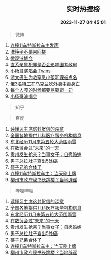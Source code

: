 <div align="center"><h2>实时热搜榜</h2><h4>2023-11-27 04:45:01</h4></div>

> 微博  

1. [连撞11车特斯拉车主发声](https://s.weibo.com/weibo?q=%23%E8%BF%9E%E6%92%9E11%E8%BD%A6%E7%89%B9%E6%96%AF%E6%8B%89%E8%BD%A6%E4%B8%BB%E5%8F%91%E5%A3%B0%23&t=31&band_rank=1&Refer=top)<br />
2. [洗筷子不要来回搓](https://s.weibo.com/weibo?q=%23%E6%B4%97%E7%AD%B7%E5%AD%90%E4%B8%8D%E8%A6%81%E6%9D%A5%E5%9B%9E%E6%90%93%23&t=31&band_rank=2&Refer=top)<br />
3. [微观链博会](https://s.weibo.com/weibo?q=%23%E5%BE%AE%E8%A7%82%E9%93%BE%E5%8D%9A%E4%BC%9A%23&t=31&band_rank=3&Refer=top)<br />
4. [直系亲属犯罪是否会影响国考政审](https://s.weibo.com/weibo?q=%23%E7%9B%B4%E7%B3%BB%E4%BA%B2%E5%B1%9E%E7%8A%AF%E7%BD%AA%E6%98%AF%E5%90%A6%E4%BC%9A%E5%BD%B1%E5%93%8D%E5%9B%BD%E8%80%83%E6%94%BF%E5%AE%A1%23&t=31&band_rank=4&Refer=top)<br />
5. [小杨哥演唱会 Twins](https://s.weibo.com/weibo?q=%E5%B0%8F%E6%9D%A8%E5%93%A5%E6%BC%94%E5%94%B1%E4%BC%9A%20Twins&t=31&band_rank=5&Refer=top)<br />
6. [浙大男生为救窒息小孩旷课被点名](https://s.weibo.com/weibo?q=%23%E6%B5%99%E5%A4%A7%E7%94%B7%E7%94%9F%E4%B8%BA%E6%95%91%E7%AA%92%E6%81%AF%E5%B0%8F%E5%AD%A9%E6%97%B7%E8%AF%BE%E8%A2%AB%E7%82%B9%E5%90%8D%23&t=31&band_rank=6&Refer=top)<br />
7. [俄3名特工在乌克兰吃外卖中毒身亡](https://s.weibo.com/weibo?q=%23%E4%BF%843%E5%90%8D%E7%89%B9%E5%B7%A5%E5%9C%A8%E4%B9%8C%E5%85%8B%E5%85%B0%E5%90%83%E5%A4%96%E5%8D%96%E4%B8%AD%E6%AF%92%E8%BA%AB%E4%BA%A1%23&t=31&band_rank=7&Refer=top)<br />
8. [每个人嘎的时候都要骂甄嬛一句](https://s.weibo.com/weibo?q=%E6%AF%8F%E4%B8%AA%E4%BA%BA%E5%98%8E%E7%9A%84%E6%97%B6%E5%80%99%E9%83%BD%E8%A6%81%E9%AA%82%E7%94%84%E5%AC%9B%E4%B8%80%E5%8F%A5&t=31&band_rank=8&Refer=top)<br />
9. [小杨哥演唱会](https://s.weibo.com/weibo?q=%E5%B0%8F%E6%9D%A8%E5%93%A5%E6%BC%94%E5%94%B1%E4%BC%9A&t=31&band_rank=9&Refer=top)<br />

> 知乎  


> 百度  

1. [读懂习主席这封贺信的深意](https://www.baidu.com/s?wd=%E8%AF%BB%E6%87%82%E4%B9%A0%E4%B8%BB%E5%B8%AD%E8%BF%99%E5%B0%81%E8%B4%BA%E4%BF%A1%E7%9A%84%E6%B7%B1%E6%84%8F&sa=fyb_news&rsv_dl=fyb_news)<br />
2. [全国各地提供儿科医疗服务机构信息](https://www.baidu.com/s?wd=%E5%85%A8%E5%9B%BD%E5%90%84%E5%9C%B0%E6%8F%90%E4%BE%9B%E5%84%BF%E7%A7%91%E5%8C%BB%E7%96%97%E6%9C%8D%E5%8A%A1%E6%9C%BA%E6%9E%84%E4%BF%A1%E6%81%AF&sa=fyb_news&rsv_dl=fyb_news)<br />
3. [东北经历11月来第五轮大范围雨雪](https://www.baidu.com/s?wd=%E4%B8%9C%E5%8C%97%E7%BB%8F%E5%8E%8611%E6%9C%88%E6%9D%A5%E7%AC%AC%E4%BA%94%E8%BD%AE%E5%A4%A7%E8%8C%83%E5%9B%B4%E9%9B%A8%E9%9B%AA&sa=fyb_news&rsv_dl=fyb_news)<br />
4. [在数贸会过“未来”的一天](https://www.baidu.com/s?wd=%E5%9C%A8%E6%95%B0%E8%B4%B8%E4%BC%9A%E8%BF%87%E2%80%9C%E6%9C%AA%E6%9D%A5%E2%80%9D%E7%9A%84%E4%B8%80%E5%A4%A9&sa=fyb_news&rsv_dl=fyb_news)<br />
5. [贵州发生抢亲？当事女子：自愿婚嫁](https://www.baidu.com/s?wd=%E8%B4%B5%E5%B7%9E%E5%8F%91%E7%94%9F%E6%8A%A2%E4%BA%B2%EF%BC%9F%E5%BD%93%E4%BA%8B%E5%A5%B3%E5%AD%90%EF%BC%9A%E8%87%AA%E6%84%BF%E5%A9%9A%E5%AB%81&sa=fyb_news&rsv_dl=fyb_news)<br />
6. [男子总拉肚子查出5处癌](https://www.baidu.com/s?wd=%E7%94%B7%E5%AD%90%E6%80%BB%E6%8B%89%E8%82%9A%E5%AD%90%E6%9F%A5%E5%87%BA5%E5%A4%84%E7%99%8C&sa=fyb_news&rsv_dl=fyb_news)<br />
7. [筷子兄弟合体了](https://www.baidu.com/s?wd=%E7%AD%B7%E5%AD%90%E5%85%84%E5%BC%9F%E5%90%88%E4%BD%93%E4%BA%86&sa=fyb_news&rsv_dl=fyb_news)<br />
8. [连撞11车特斯拉车主：当天刚上牌](https://www.baidu.com/s?wd=%E8%BF%9E%E6%92%9E11%E8%BD%A6%E7%89%B9%E6%96%AF%E6%8B%89%E8%BD%A6%E4%B8%BB%EF%BC%9A%E5%BD%93%E5%A4%A9%E5%88%9A%E4%B8%8A%E7%89%8C&sa=fyb_news&rsv_dl=fyb_news)<br />
9. [柳州市政府秘书长跳楼？当地辟谣](https://www.baidu.com/s?wd=%E6%9F%B3%E5%B7%9E%E5%B8%82%E6%94%BF%E5%BA%9C%E7%A7%98%E4%B9%A6%E9%95%BF%E8%B7%B3%E6%A5%BC%EF%BC%9F%E5%BD%93%E5%9C%B0%E8%BE%9F%E8%B0%A3&sa=fyb_news&rsv_dl=fyb_news)<br />

> 哔哩哔哩  

1. [读懂习主席这封贺信的深意](https://www.baidu.com/s?wd=%E8%AF%BB%E6%87%82%E4%B9%A0%E4%B8%BB%E5%B8%AD%E8%BF%99%E5%B0%81%E8%B4%BA%E4%BF%A1%E7%9A%84%E6%B7%B1%E6%84%8F&sa=fyb_news&rsv_dl=fyb_news)<br />
2. [全国各地提供儿科医疗服务机构信息](https://www.baidu.com/s?wd=%E5%85%A8%E5%9B%BD%E5%90%84%E5%9C%B0%E6%8F%90%E4%BE%9B%E5%84%BF%E7%A7%91%E5%8C%BB%E7%96%97%E6%9C%8D%E5%8A%A1%E6%9C%BA%E6%9E%84%E4%BF%A1%E6%81%AF&sa=fyb_news&rsv_dl=fyb_news)<br />
3. [东北经历11月来第五轮大范围雨雪](https://www.baidu.com/s?wd=%E4%B8%9C%E5%8C%97%E7%BB%8F%E5%8E%8611%E6%9C%88%E6%9D%A5%E7%AC%AC%E4%BA%94%E8%BD%AE%E5%A4%A7%E8%8C%83%E5%9B%B4%E9%9B%A8%E9%9B%AA&sa=fyb_news&rsv_dl=fyb_news)<br />
4. [在数贸会过“未来”的一天](https://www.baidu.com/s?wd=%E5%9C%A8%E6%95%B0%E8%B4%B8%E4%BC%9A%E8%BF%87%E2%80%9C%E6%9C%AA%E6%9D%A5%E2%80%9D%E7%9A%84%E4%B8%80%E5%A4%A9&sa=fyb_news&rsv_dl=fyb_news)<br />
5. [贵州发生抢亲？当事女子：自愿婚嫁](https://www.baidu.com/s?wd=%E8%B4%B5%E5%B7%9E%E5%8F%91%E7%94%9F%E6%8A%A2%E4%BA%B2%EF%BC%9F%E5%BD%93%E4%BA%8B%E5%A5%B3%E5%AD%90%EF%BC%9A%E8%87%AA%E6%84%BF%E5%A9%9A%E5%AB%81&sa=fyb_news&rsv_dl=fyb_news)<br />
6. [男子总拉肚子查出5处癌](https://www.baidu.com/s?wd=%E7%94%B7%E5%AD%90%E6%80%BB%E6%8B%89%E8%82%9A%E5%AD%90%E6%9F%A5%E5%87%BA5%E5%A4%84%E7%99%8C&sa=fyb_news&rsv_dl=fyb_news)<br />
7. [筷子兄弟合体了](https://www.baidu.com/s?wd=%E7%AD%B7%E5%AD%90%E5%85%84%E5%BC%9F%E5%90%88%E4%BD%93%E4%BA%86&sa=fyb_news&rsv_dl=fyb_news)<br />
8. [连撞11车特斯拉车主：当天刚上牌](https://www.baidu.com/s?wd=%E8%BF%9E%E6%92%9E11%E8%BD%A6%E7%89%B9%E6%96%AF%E6%8B%89%E8%BD%A6%E4%B8%BB%EF%BC%9A%E5%BD%93%E5%A4%A9%E5%88%9A%E4%B8%8A%E7%89%8C&sa=fyb_news&rsv_dl=fyb_news)<br />
9. [柳州市政府秘书长跳楼？当地辟谣](https://www.baidu.com/s?wd=%E6%9F%B3%E5%B7%9E%E5%B8%82%E6%94%BF%E5%BA%9C%E7%A7%98%E4%B9%A6%E9%95%BF%E8%B7%B3%E6%A5%BC%EF%BC%9F%E5%BD%93%E5%9C%B0%E8%BE%9F%E8%B0%A3&sa=fyb_news&rsv_dl=fyb_news)<br />
